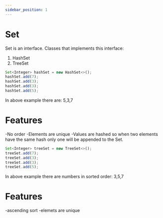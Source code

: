 ```yaml
---
sidebar_position: 1
---
```


# Set

Set is an interface.
Classes that implements this interface:
1. HashSet
2. TreeSet

```js
Set<Integer> hashSet = new HashSet<>();
hashSet.add(7);
hashSet.add(3);
hashSet.add(3);
hashSet.add(5);

```
In above example there are: 5,3,7

# Features
-No order
-Elements are unique
-Values are hashed so when two elements have the same hash only one will be appended to the Set.


```js
Set<Integer> treeSet = new TreeSet<>();
treeSet.add(7);
treeSet.add(3);
treeSet.add(3);
treeSet.add(5);

```
In above example there are numbers in sorted order: 3,5,7

# Features
-ascending sort
-elemets are unique